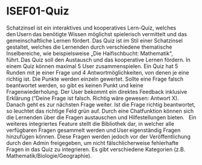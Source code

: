 # ISEF01-Quiz

Schatzinsel ist ein interaktives und kooperatives Lern-Quiz, welches den Usern das benötigte Wissen möglichst spielerisch vermittelt und das gemeinschaftliche Lernen fördert. Das Quiz ist im Stil einer Schatzinsel gestaltet, welches die Lernenden durch verschiedene thematische Inselbereiche, wie beispielsweise „Die Haifischbucht: Mathematik“, führt. Das Quiz soll den Austausch und das kooperative Lernen fördern. In einem Quiz können maximal 5 User zusammenspielen. Ein Quiz hat 5 Runden mit je einer Frage und 4 Antwortmöglichkeiten, von denen je eine richtig ist. Die Punkte werden einzeln gewertet. Sollte eine Frage falsch beantwortet werden, so gibt es keinen Punkt und keine Fragenwiederholung. Der User bekommt ein direktes Feedback inklusive Erklärung (“Deine Frage ist falsch. Richtig wäre gewesen: Antwort X). Danach geht es zur nächsten Frage weiter. Ist die Frage richtig beantwortet, so leuchtet das richtige Feld grün auf. Durch eine Chatfunktion können sich die Lernenden über die Fragen austauschen und Hilfestellungen bieten.    
Ein weiteres integriertes Feature stellt die Bibliothek dar, in welcher alle verfügbaren Fragen gesammelt werden und User eigenständig Fragen hinzufügen können. Diese Fragen werden jedoch vor der Veröffentlichung durch den Admin freigegeben, um nicht fälschlicherweise fehlerhafte Fragen in das Quiz zu integrieren. Es gibt verschiedene Kategorien (z.B. Mathematik/Biologie/Geographie).
